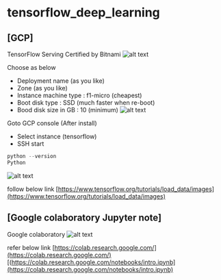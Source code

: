 # tensorflow_deep_learning
## [GCP]

TensorFlow Serving Certified by Bitnami
![alt text](https://user-images.githubusercontent.com/20676176/98329585-e447c480-203b-11eb-9366-b4059ad71b3c.jpg)


Choose as below 
- Deployment name (as you like)
- Zone (as you like)
- Instance machine type : f1-micro (cheapest)
- Boot disk type : SSD (much faster when re-boot)
- Bood disk size in GB : 10 (minimum)
![alt text](https://user-images.githubusercontent.com/20676176/98329953-b8790e80-203c-11eb-86b5-bcd6bd5b2daf.jpg)

Goto GCP console (After install)
- Select instance (tensorflow)
- SSH start


```python
python --version
Python 
```
![alt text](https://user-images.githubusercontent.com/20676176/98328643-8dd98680-2039-11eb-99b2-7ab5a322ec4f.jpg)




follow below link
[https://www.tensorflow.org/tutorials/load_data/images](https://www.tensorflow.org/tutorials/load_data/images)


## [Google colaboratory Jupyter note]

Google colaboratory 
![alt text](https://user-images.githubusercontent.com/20676176/98330705-4f929600-203e-11eb-95d8-6f944db31d03.jpg)

refer below link
[https://colab.research.google.com/](https://colab.research.google.com/)
[(https://colab.research.google.com/notebooks/intro.ipynb](https://colab.research.google.com/notebooks/intro.ipynb)

